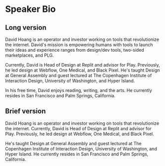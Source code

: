 # Speaker Bio

## Long version

David Hoang is an operator and investor working on tools that revolutionize the internet. David's mission is empowering humans with tools to launch their ideas and experience ranges from design/dev tools, two-sided marketplaces, and PLG.

Currently, David is Head of Design at Replit and advisor for Play. Previously, he led design at Webflow, One Medical, and Black Pixel. He's taught Design at General Assembly and guest lectured at The Copenhagen Institute of Interaction Design, University of Washington, and Hyper Island.

In his free time, David enjoys reading, writing, and the arts. He currently resides in San Francisco and Palm Springs, California.


## Brief version

David Hoang is an operator and investor working on tools that revolutionize the internet. Currently, David is Head of Design at Replit and advisor for Play. Previously, he led design at Webflow, One Medical, and Black Pixel.

He's taught Design at General Assembly and guest lectured at The Copenhagen Institute of Interaction Design, University of Washington, and Hyper Island. He currently resides in San Francisco and Palm Springs, California.
